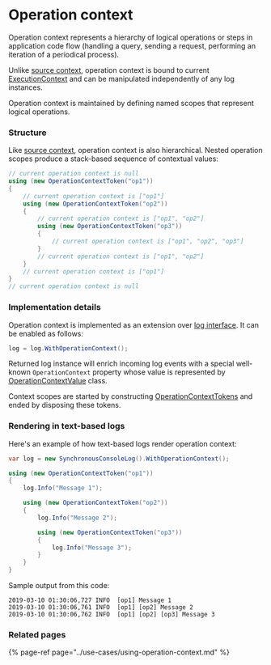 # Operation context

Operation context represents a hierarchy of logical operations or steps in application code flow \(handling a query, sending a request, performing an iteration of a periodical process\).

Unlike [source context](source-context.md), operation context is bound to current [ExecutionContext](https://docs.microsoft.com/en-us/dotnet/api/system.threading.executioncontext) and can be manipulated independently of any log instances.

Operation context is maintained by defining named scopes that represent logical operations.



### Structure

Like [source context](source-context.md), operation context is also hierarchical. Nested operation scopes produce a stack-based sequence of contextual values:

```csharp
// current operation context is null
using (new OperationContextToken("op1"))
{
    // current operation context is ["op1"]
    using (new OperationContextToken("op2"))
    {
        // current operation context is ["op1", "op2"]
        using (new OperationContextToken("op3"))
        {
            // current operation context is ["op1", "op2", "op3"]
        }
        // current operation context is ["op1", "op2"]
    }
    // current operation context is ["op1"]
}
// current operation context is null
```



### Implementation details

Operation context is implemented as an extension over [log interface](log-interface.md). It can be enabled as follows:

```csharp
log = log.WithOperationContext();
```

Returned log instance will enrich incoming log events with a special well-known `OperationContext` property whose value is represented by [OperationContextValue](https://github.com/vostok/logging.abstractions/blob/master/Vostok.Logging.Abstractions/Values/OperationContextValue.cs) class.

Context scopes are started by constructing [OperationContextTokens](https://github.com/vostok/logging.context/blob/master/Vostok.Logging.Context/OperationContextToken.cs) and ended by disposing these tokens.



### Rendering in text-based logs

Here's an example of how text-based logs render operation context:

```csharp
var log = new SynchronousConsoleLog().WithOperationContext();

using (new OperationContextToken("op1"))
{
    log.Info("Message 1");

    using (new OperationContextToken("op2"))
    {
        log.Info("Message 2");

        using (new OperationContextToken("op3"))
        {
            log.Info("Message 3");
        }
    }
}
```

Sample output from this code:

```text
2019-03-10 01:30:06,727 INFO  [op1] Message 1
2019-03-10 01:30:06,761 INFO  [op1] [op2] Message 2
2019-03-10 01:30:06,762 INFO  [op1] [op2] [op3] Message 3
```



### Related pages

{% page-ref page="../use-cases/using-operation-context.md" %}

